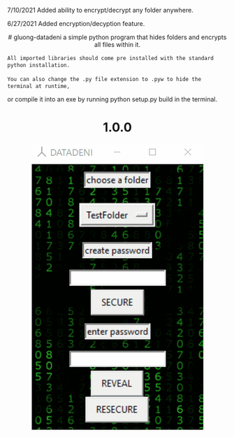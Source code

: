 7/10/2021
Added ability to encrypt/decrypt any folder anywhere.

6/27/2021
Added encryption/decyption feature.

<p align="center">
  # gluong-datadeni
    a simple python program that hides folders and encrypts all files within it.

    All imported libraries should come pre installed with the standard python installation.
  
    You can also change the .py file extension to .pyw to hide the terminal at runtime, 
  or compile it into an exe by running python setup.py build in the terminal.
  </p>
      <h1 align='center'>1.0.0</h1>
  <p align='center'>
  <img src="https://github.com/smarttarded/gluong-datadeni/blob/main/scrnshot.gif" />
</p>

